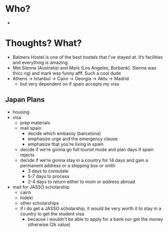 # Who?
- 

# Thoughts? What?
- Balmers Hostel is one of the best hostels that I’ve stayed at. It’s facilities and everything is amazing.
- Met Sienna (Australia) and Mark (Los Angeles, Burbank). Sienna was thicc ngl and mark was funny afff. Such a cool dude
- Athens -> Istanbul -> Cairo -> Georgia -> Aktu -> Madrid
	- but very dependent on if spain accepts my visa

## Japan Plans
- housing
- visa
	- prep materials
	- mail spain
		- decide which embassy (barcelona)
		- emphasize urge and the emergency clause
		- emphasize that you’re living in spain
	- decide if we’re gonna go full tourist mode and plan days if spain rejects
	- decide if we’re gonna stay in a country for 14 days and gain a permanent address or a shipping box or smth
		- 3 days to consulate
		- 5-7 days to process
		- 2-4 days to return either to mom or address abroad
- mail for JASSO scholarship
	- cairn
	- hideki
	- other scholarships
	- if i do get a JASSO scholarship, it would be very worth it to stay in a country to get the student visa
		- because i wouldn’t be able to apply for a bank nor get the money otherwise (2k value)